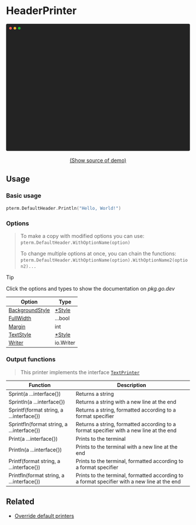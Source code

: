 # HeaderPrinter

<!--
Replace all of the following strings with the current printer.
     header Header HeaderPrinter DefaultHeader
-->

![HeaderPrinter Example](https://raw.githubusercontent.com/pterm/pterm/master/_examples/header/animation.svg)

<p align="center"><a href="https://github.com/gozelle/pterm/blob/master/_examples/header/main.go" target="_blank">(Show source of demo)</a></p>

## Usage

### Basic usage

```go
pterm.DefaultHeader.Println("Hello, World!")
```

### Options

> To make a copy with modified options you can use:
> `pterm.DefaultHeader.WithOptionName(option)`
>
> To change multiple options at once, you can chain the functions:
> `pterm.DefaultHeader.WithOptionName(option).WithOptionName2(option2)...`

> [!TIP]
> Click the options and types to show the documentation on _pkg.go.dev_

| Option                                                                                          | Type                                                       |
| ----------------------------------------------------------------------------------------------- | ---------------------------------------------------------- |
| [BackgroundStyle](https://pkg.go.dev/github.com/gozelle/pterm#BigTextPrinter.WithBackgroundStyle) | [\*Style](https://pkg.go.dev/github.com/gozelle/pterm#Style) |
| [FullWidth](https://pkg.go.dev/github.com/gozelle/pterm#BigTextPrinter.WithFullWidth)             | ...bool                                                    |
| [Margin](https://pkg.go.dev/github.com/gozelle/pterm#BigTextPrinter.WithMargin)                   | int                                                        |
| [TextStyle](https://pkg.go.dev/github.com/gozelle/pterm#BigTextPrinter.WithTextStyle)             | [\*Style](https://pkg.go.dev/github.com/gozelle/pterm#Style) |
| [Writer](https://pkg.go.dev/github.com/gozelle/pterm#BigTextPrinter.WithWriter)                   | io.Writer                                                  |

### Output functions

> This printer implements the interface [`TextPrinter`](https://github.com/gozelle/pterm/blob/master/interface_text_printer.go)

| Function                                   | Description                                                                                  |
| ------------------------------------------ | -------------------------------------------------------------------------------------------- |
| Sprint(a ...interface{})                   | Returns a string                                                                             |
| Sprintln(a ...interface{})                 | Returns a string with a new line at the end                                                  |
| Sprintf(format string, a ...interface{})   | Returns a string, formatted according to a format specifier                                  |
| Sprintfln(format string, a ...interface{}) | Returns a string, formatted according to a format specifier with a new line at the end       |
| Print(a ...interface{})                    | Prints to the terminal                                                                       |
| Println(a ...interface{})                  | Prints to the terminal with a new line at the end                                            |
| Printf(format string, a ...interface{})    | Prints to the terminal, formatted according to a format specifier                            |
| Printfln(format string, a ...interface{})  | Prints to the terminal, formatted according to a format specifier with a new line at the end |

## Related

- [Override default printers](docs/customizing/override-default-printer.md)
